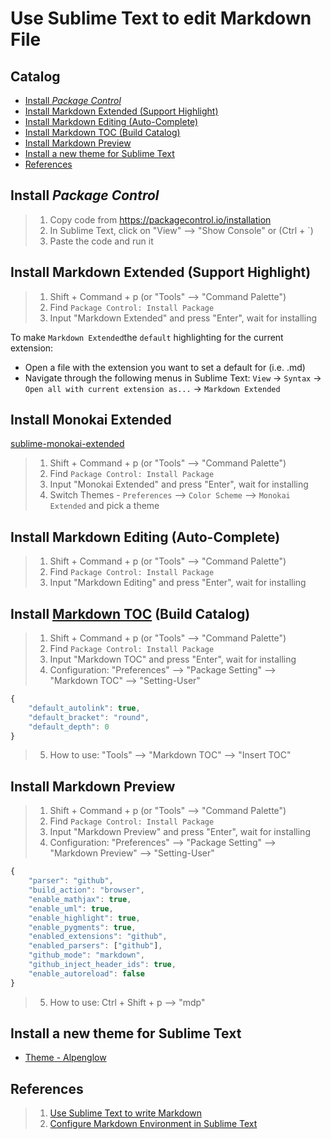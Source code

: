 # Use Sublime Text to edit Markdown File

## Catalog
- [Install *Package Control*](#install-package-control)
- [Install Markdown Extended \(Support Highlight\)](#install-markdown-extended-support-highlight)
- [Install Markdown Editing \(Auto-Complete\)](#install-markdown-editing-auto-complete)
- [Install Markdown TOC \(Build Catalog\)](#install-markdown-toc-build-catalog)
- [Install Markdown Preview](#install-markdown-preview)
- [Install a new theme for Sublime Text](#install-a-new-theme-for-sublime-text)
- [References](#references)

## Install *Package Control* 
>1) Copy code from https://packagecontrol.io/installation
>2) In Sublime Text, click on "View" --> "Show Console" or (Ctrl + `)
>3) Paste the code and run it

## Install Markdown Extended (Support Highlight)
>1) Shift + Command + p (or "Tools" --> "Command Palette")
>2) Find `Package Control: Install Package`
>3) Input "Markdown Extended" and press "Enter", wait for installing

To make `Markdown Extended`the `default` highlighting for the current extension:
- Open a file with the extension you want to set a default for (i.e. .md)
- Navigate through the following menus in Sublime Text: `View` -> `Syntax` -> `Open all with current extension as...` -> `Markdown Extended`

## Install Monokai Extended
[sublime-monokai-extended](https://github.com/jonschlinkert/sublime-monokai-extended)
>1) Shift + Command + p (or "Tools" --> "Command Palette")
>2) Find `Package Control: Install Package`
>3) Input "Monokai Extended" and press "Enter", wait for installing
>4) Switch Themes - `Preferences` --> `Color Scheme` --> `Monokai Extended` and pick a theme

## Install Markdown Editing (Auto-Complete)
>1) Shift + Command + p (or "Tools" --> "Command Palette")
>2) Find `Package Control: Install Package`
>3) Input "Markdown Editing" and press "Enter", wait for installing

## Install [Markdown TOC](https://packagecontrol.io/packages/MarkdownTOC) (Build Catalog)
>1) Shift + Command + p (or "Tools" --> "Command Palette")
>2) Find `Package Control: Install Package`
>3) Input "Markdown TOC" and press "Enter", wait for installing
>4) Configuration: "Preferences" --> "Package Setting" --> "Markdown TOC" --> "Setting-User"

```javascript
{
  	"default_autolink": true,
  	"default_bracket": "round",
  	"default_depth": 0
}
```
>5) How to use: "Tools" --> "Markdown TOC" --> "Insert TOC"

## Install Markdown Preview
>1) Shift + Command + p (or "Tools" --> "Command Palette")
>2) Find `Package Control: Install Package`
>3) Input "Markdown Preview" and press "Enter", wait for installing
>4) Configuration: "Preferences" --> "Package Setting" --> "Markdown Preview" --> "Setting-User"

```javascript
{
    "parser": "github",
    "build_action": "browser",
    "enable_mathjax": true,
    "enable_uml": true,
    "enable_highlight": true,
    "enable_pygments": true,
    "enabled_extensions": "github",
    "enabled_parsers": ["github"],
    "github_mode": "markdown",
    "github_inject_header_ids": true,
    "enable_autoreload": false
}
```
>5) How to use: Ctrl + Shift + p --> "mdp"

## Install a new theme for Sublime Text
- [Theme - Alpenglow](https://packagecontrol.io/packages/Theme%20-%20Alpenglow)

## References
>1) [Use Sublime Text to write Markdown](http://blog.csdn.net/qazxswed807/article/details/51235792)
>2) [Configure Markdown Environment in Sublime Text](http://frank19900731.github.io/blog/2015/04/13/zai-sublime-zhong-pei-zhi-markdown-huan-jing/)

